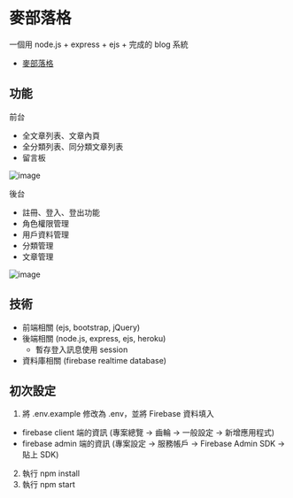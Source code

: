 # 麥部落格

一個用 node.js + express + ejs +  完成的 blog 系統

- [麥部落格](https://morning-taiga-19005.herokuapp.com/?page=2)

## 功能

前台

- 全文章列表、文章內頁
- 全分類列表、同分類文章列表
- 留言板

![image](https://user-images.githubusercontent.com/5466631/126979364-c5db9d22-52c6-493b-a51d-e45f0b62a64d.png)

後台

- 註冊、登入、登出功能
- 角色權限管理
- 用戶資料管理
- 分類管理
- 文章管理

![image](https://user-images.githubusercontent.com/5466631/126979610-dff9a319-63c6-441f-8448-e32ba500eeb0.png)


## 技術

- 前端相關 (ejs, bootstrap, jQuery)
- 後端相關 (node.js, express, ejs, heroku)
  - 暫存登入訊息使用 session
- 資料庫相關 (firebase realtime database)

## 初次設定

1. 將 .env.example 修改為 .env，並將 Firebase 資料填入
  - firebase client 端的資訊 (專案總覽 -> 齒輪 -> 一般設定 -> 新增應用程式)
  - firebase admin 端的資訊 (專案設定 -> 服務帳戶 -> Firebase Admin SDK -> 貼上 SDK)
2. 執行 npm install
3. 執行 npm start
